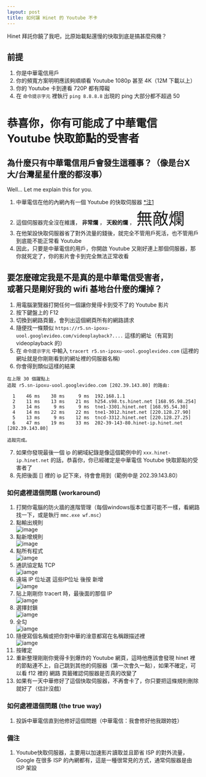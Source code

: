 ```yaml
---
layout: post
title: 如何讓 Hinet 的 Youtube 不卡
---
```


Hinet 拜託你饒了我吧，比原始載點還慢的快取到底是搞甚麼飛機？

## 前提
1. 你是中華電信用戶
2. 你的頻寬方案明明應該夠順順看 Youtube 1080p 甚至 4K（12M 下載以上）
3. 你的 Youtube 卡到連看 720P 都有障礙
4. 在 `命令提示字元` 裡執行 `ping 8.8.8.8` 出現的 ping 大部分都不超過 50

# 恭喜你，你有可能成了中華電信 Youtube 快取節點的受害者

## 為什麼只有中華電信用戶會發生這種事？（像是台X大/台灣星星什麼的都沒事）
Well... Let me explain this for you.

1. 中華電信在他的內網內有一個 Youtube 的快取伺服器 [*注1](#備注)
2. 這個伺服器完全沒在維護， __非常爛__ ， **天殺的爛** ， <span style="font-size:3em">無敵爛</span>
3. 在他架設快取伺服器省了對外流量的錢後，就完全不管用戶死活，也不管用戶到底能不能正常看 Youtube
4. 因此，只要是中華電信的用戶，你開啟 Youtube 又剛好連上那個伺服器，那你就死定了，你的影片會卡到完全無法正常收看

## 要怎麼確定我是不是真的是中華電信受害者，<br>或著只是剛好我的 wifi 基地台什麼的爛掉？
1. 用電腦瀏覽器打開任何一個讓你覺得卡到受不了的 Youtube 影片
2. 按下鍵盤上的 F12
3. 切換到網路頁籤，會列出這個網頁所有的網路請求
4. 隨便找一條類似 `https://r5.sn-ipoxu-uool.googlevideo.com/videoplayback?....` 這樣的網址（有寫到 videoplayback 的）
5. 在 `命令提示字元` 中輸入 `tracert r5.sn-ipoxu-uool.googlevideo.com` (這裡的網址就是你剛剛看到的網址裡的伺服器名稱)
6. 你會得到類似這樣的結果 

```
在上限 30 個躍點上
追蹤 r5.sn-ipoxu-uool.googlevideo.com [202.39.143.80] 的路由:

  1    46 ms    38 ms     9 ms  192.168.1.1
  2    11 ms    13 ms    21 ms  h254.s98.ts.hinet.net [168.95.98.254]
  3    14 ms     9 ms     9 ms  tne1-3301.hinet.net [168.95.54.30]
  4    14 ms    22 ms    22 ms  tne1-3012.hinet.net [220.128.27.90]
  5    13 ms     9 ms    12 ms  tncd-3312.hinet.net [220.128.27.25]
  6    47 ms    19 ms    33 ms  202-39-143-80.hinet-ip.hinet.net [202.39.143.80]

追蹤完成。
```

7. 如果你發現最後一個 ip 的網域紀錄是像這個範例中的 `xxx.hinet-ip.hinet.net` 的話，恭喜你，你已經確定是中華電信 Youtube 快取節點的受害者了
8. 先把後面 [] 裡的 ip 記下來，待會會用到（範例中是 202.39.143.80）

### 如何處裡這個問題 (workaround)
1. 打開你電腦的防火牆的進階管理（每個windows版本位置可能不一樣，看網路找一下，或是執行 `mmc.exe wf.msc`）
2. 點輸出規則<br>![image](https://i.imgur.com/EfUQWx1.png)
3. 點新增規則<br>![image](https://i.imgur.com/1yvdzhb.png)
4. 點所有程式<br>![iamge](https://i.imgur.com/41xc3nP.png)
5. 通訊協定點 TCP<br>![iamge](https://imgur.com/cCV3Xvb.png)
6. 遠端 IP 位址選 這些IP位址 後按 新增<br>![iamge](https://i.imgur.com/U1pE7vV.png)
7. 貼上剛剛你 tracert 時，最後面的那個 IP<br>![iamge](https://i.imgur.com/YjUPyoG.png)
8. 選擇封鎖<br>![iamge](https://i.imgur.com/3mn6IFX.png)
9. 全勾<br>![iamge](https://i.imgur.com/PbvECpK.png)
10. 隨便寫個名稱或把你對中華的淦意都寫在名稱跟描述裡<br>![iamge](https://i.imgur.com/4brIFX4.png)
11. 按確定
12. 重新整理剛剛你覺得卡到爆炸的 Youtube 網頁，這時他應該會發現 hinet 裡的節點連不上，自己跳到其他的伺服器（第一次會久一點），如果不確定，可以看 f12 裡的 網路 頁籤確認伺服器是否真的改變了
13. 如果有一天中華修好了這個快取伺服器，不再會卡了，你只要把這條規則刪除就好了（估計沒戲）

### 如何處裡這個問題 (the true way)
1. 投訴中華電信直到他修好這個問題（中華電信：我會修好他我跟妳姓）

### 備注
1. Youtube快取伺服器，主要用以加速影片讀取並且節省 ISP 的對外流量，Google 在很多 ISP 的內網都有，這是一種很常見的方式，通常伺服器是由 ISP 架設
